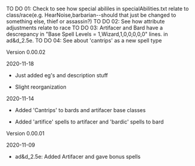 TO DO 01: Check to see how special abililes in specialAbilities.txt relate to class/race(e.g. HearNoise,barbarian--should that just be changed to something else, thief or assassin?)
TO DO 02: See how attribute adjustments relate to race
TO DO 03: Artifacer and Bard have a descrepancy in "Base Spell Levels = 1,Wizard,1,0,0,0,0,0" lines. in ad&d_2.5e.
TO DO 04: See about 'cantrips' as a new spell type

Version 0.00.02

2020-11-18

- Just added eg's and description stuff

- Slight reorganization

2020-11-14

- Added 'Cantrips' to bards and artifacer base classes

- Added 'artifice' spells to artifacer and 'bardic' spells to bard

Version 0.00.01

2020-11-09

- ad&d_2.5e: Added Artifacer and gave bonus spells

